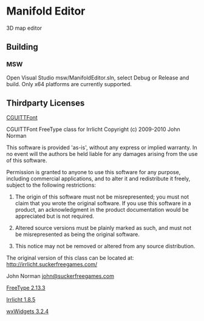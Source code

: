# Manifold Editor
3D map editor

## Building
### MSW

Open Visual Studio msw/ManifoldEditor.sln, select Debug or Release and build. Only x64 platforms are currently supported.


## Thirdparty Licenses

[CGUITTFont](thirdparty/ktkr3d/CGUITTFont.h)

CGUITTFont FreeType class for Irrlicht
Copyright (c) 2009-2010 John Norman

This software is provided 'as-is', without any express or implied
warranty. In no event will the authors be held liable for any
damages arising from the use of this software.

Permission is granted to anyone to use this software for any
purpose, including commercial applications, and to alter it and
redistribute it freely, subject to the following restrictions:

1. The origin of this software must not be misrepresented; you
    must not claim that you wrote the original software. If you use
    this software in a product, an acknowledgment in the product
    documentation would be appreciated but is not required.

2. Altered source versions must be plainly marked as such, and
    must not be misrepresented as being the original software.

3. This notice may not be removed or altered from any source
    distribution.

The original version of this class can be located at:
http://irrlicht.suckerfreegames.com/

John Norman
john@suckerfreegames.com

[FreeType 2.13.3](thirdparty/freetype-2.13.3/LICENSE.TXT)

[Irrlicht 1.8.5](thirdparty/irrlicht-1.8.5/readme.txt)

[wxWidgets 3.2.4](thirdparty/wxWidgets-3.2.4/docs/licence.txt)

